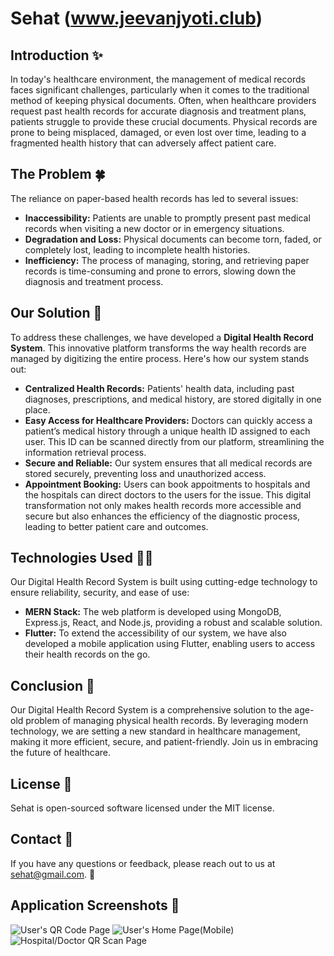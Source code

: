 # Sehat (www.jeevanjyoti.club)

## Introduction ✨

In today's healthcare environment, the management of medical records faces significant challenges, particularly when it comes to the traditional method of keeping physical documents. Often, when healthcare providers request past health records for accurate diagnosis and treatment plans, patients struggle to provide these crucial documents. Physical records are prone to being misplaced, damaged, or even lost over time, leading to a fragmented health history that can adversely affect patient care.

## The Problem 🍀

The reliance on paper-based health records has led to several issues:

- **Inaccessibility:** Patients are unable to promptly present past medical records when visiting a new doctor or in emergency situations.
- **Degradation and Loss:** Physical documents can become torn, faded, or completely lost, leading to incomplete health histories.
- **Inefficiency:** The process of managing, storing, and retrieving paper records is time-consuming and prone to errors, slowing down the diagnosis and treatment process.

## Our Solution 💝

To address these challenges, we have developed a **Digital Health Record System**. This innovative platform transforms the way health records are managed by digitizing the entire process. Here's how our system stands out:

- **Centralized Health Records:** Patients' health data, including past diagnoses, prescriptions, and medical history, are stored digitally in one place.
- **Easy Access for Healthcare Providers:** Doctors can quickly access a patient’s medical history through a unique health ID assigned to each user. This ID can be scanned directly from our platform, streamlining the information retrieval process.
- **Secure and Reliable:** Our system ensures that all medical records are stored securely, preventing loss and unauthorized access.
- **Appointment Booking:** Users can book appoitments to hospitals and the hospitals can direct doctors to the users for the issue.
This digital transformation not only makes health records more accessible and secure but also enhances the efficiency of the diagnostic process, leading to better patient care and outcomes.

## Technologies Used 🧑‍💻

Our Digital Health Record System is built using cutting-edge technology to ensure reliability, security, and ease of use:

- **MERN Stack:** The web platform is developed using MongoDB, Express.js, React, and Node.js, providing a robust and scalable solution.
- **Flutter:** To extend the accessibility of our system, we have also developed a mobile application using Flutter, enabling users to access their health records on the go.

## Conclusion 🌻

Our Digital Health Record System is a comprehensive solution to the age-old problem of managing physical health records. By leveraging modern technology, we are setting a new standard in healthcare management, making it more efficient, secure, and patient-friendly. Join us in embracing the future of healthcare.

## License 📄

Sehat is open-sourced software licensed under the MIT license. 

## Contact 📱

If you have any questions or feedback, please reach out to us at sehat@gmail.com. 📧


## Application Screenshots 📸
![User's QR Code Page](https://drive.google.com/uc?export=view&id=1gyE1kO1rMoeWh7GKkVvCKULPVt75KH_F "User's QR Code Page")
![User's Home Page(Mobile)](https://drive.google.com/uc?export=view&id=1vNlEGa1vWFjVpQy2FKwYWginw_AyZ6wf "User's Home Page(Mobile)")
![Hospital/Doctor QR Scan Page](https://drive.google.com/uc?export=view&id=1ukhNHFGOFs39IfuZ1XCQmEvT8pJJCfhO "Hospital/Doctor QR Scan Page")

